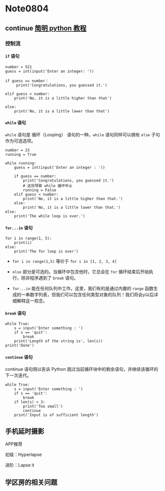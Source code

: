 # Note0804



## continue [简明 python 教程](https://bop.mol.uno/08.op_exp.html)

### 控制流

#### `if` 语句

	number = 521
	guess = int(input('Enter an integer: '))

	if guess == number：
		 print('Congratulations, you guessed it.')

	elif guess < number:
		print('No, it is a little higher than that')

	else:
		print('No, it is a little lower than that')

#### `while` 语句

`while` 语句是 循环（Looping） 语句的一种。`while` 语句同样可以拥有 `else` 子句作为可选选项。


	number = 23
	running = True

	while running:
	    guess = int(input('Enter an integer : '))

	    if guess == number:
	        print('Congratulations, you guessed it.')
	        # 这将导致 while 循环中止
	        running = False
	    elif guess < number:
	        print('No, it is a little higher than that.')
	    else:
	        print('No, it is a little lower than that.')
	else:
	    print('The while loop is over.')


#### `for...in` 语句

	for i in range(1, 5):
	    print(i)
	else:
	    print('The for loop is over')

- `for i in range(1,5)` 等价于 `for i in [1, 2, 3, 4]`

- `else` 部分是可选的。当循环中包含他时，它总会在 `for` 循环结束后开始执行，除非程序遇到了 `break` 语句。

- `for...in` 能在任何队列中工作。这里，我们有的是通过内置的 `range` 函数生成的一串数字列表，但我们可以包含任何类型对象的队列！我们将会y以后详细解释这一观念。

#### `break` 语句

	while True:
	    s = input('Enter something : ')
	    if s == 'quit':
	        break
	    print('Length of the string is', len(s))
	print('Done')

#### `continue` 语句

continue 语句用以告诉 Python 跳过当前循环块中的剩余语句，并继续该循环的下一次迭代。

	while True:
	    s = input('Enter something : ')
	    if s == 'quit':
	        break
	    if len(s) < 3:
	        print('Too small')
	        continue
	    print('Input is of sufficient length')



## 手机延时摄影

APP推荐

初级：Hyperlapse

进阶：Lapse it


## 学区房的相关问题




